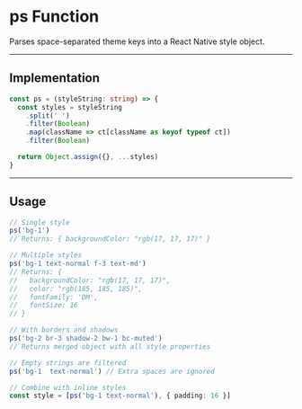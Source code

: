 # ps Function

Parses space-separated theme keys into a React Native style object.

---

## Implementation

```typescript
const ps = (styleString: string) => {
  const styles = styleString
    .split(' ')
    .filter(Boolean)
    .map(className => ct[className as keyof typeof ct])
    .filter(Boolean)

  return Object.assign({}, ...styles)
}
```

---

## Usage

```typescript
// Single style
ps('bg-1')
// Returns: { backgroundColor: "rgb(17, 17, 17)" }

// Multiple styles
ps('bg-1 text-normal f-3 text-md')
// Returns: {
//   backgroundColor: "rgb(17, 17, 17)",
//   color: "rgb(185, 185, 185)",
//   fontFamily: 'DM',
//   fontSize: 16
// }

// With borders and shadows
ps('bg-2 br-3 shadow-2 bw-1 bc-muted')
// Returns merged object with all style properties

// Empty strings are filtered
ps('bg-1  text-normal') // Extra spaces are ignored

// Combine with inline styles
const style = [ps('bg-1 text-normal'), { padding: 16 }]
```
